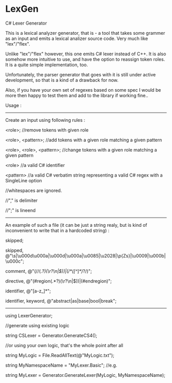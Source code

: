 # LexGen
C# Lexer Generator

This is a lexical analyzer generator, that is - a tool that takes some 
grammer as an input and emits a lexical analizer source code.
Very much like "lex"/"flex".

Unlike "lex"/"flex" however, this one emits C# lexer instead of C++.
It is also somehow more intuitive to use, and have the option to reassign token roles.
It is a quite simple implementation, too.

Unfortunately, the parser generator that goes with it is still under active development,
so that is a kind of a drawback for now.

Also, if you have your own set of regexes based on some spec I would be more then happy
to test them and add to the library if working fine..


Usage :
___________________________________________________________________________________________________________________________
Create an input using following rules : 

\<role>;                         //remove tokens with given role

\<role>, \<pattern>;		//add tokens with a given role matching a given pattern

\<role>, \<role>, \<pattern>;	//change tokens with a given role matching a given pattern
		
\<role>                          //a valid C# identifier

\<pattern>                       //a valid C# verbatim string representing a valid C# regex with a SingleLine option
                                            
//whitespaces are ignored.

//"," is delimiter

//";" is lineend
___________________________________________________________________________________________________________________________
An example of such a file 
(it can be just a string realy, but is kind of inconvenient to write that in a hardcoded string) :

skipped;

skipped, @"\s|\u000d\u000a|\u000d|\u000a|\u0085|\u2028|\p{Zs}|\u0009|\u000b|\u000c";

comment, @"(//(.*?)(\r?\n|$))|(/\*([^*]*\*)*?/)";

directive, @"(#region(.*?)(\r?\n|$))|(#endregion)";

identifier, @"[a-z_]*";


identifier, keyword, @"abstract|as|base|bool|break";
___________________________________________________________________________________________________________________________

using LexerGenerator;

//generate using existing logic

string CSLexer = Generator.GenerateCS4();

//or using your own logic, that's the whole point after all

string MyLogic = File.ReadAllText(@"MyLogic.txt");

string MyNamespaceName = "MyLexer.Basic";  //e.g.

string MyLexer = Generator.GenerateLexer(MyLogic, MyNamespaceName);

